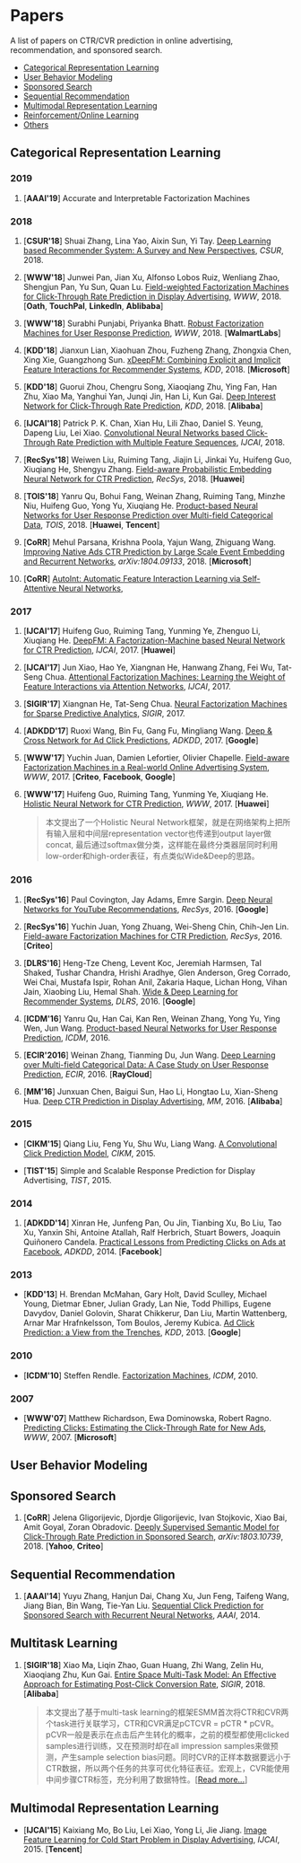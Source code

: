 # Papers

A list of papers on CTR/CVR prediction in online advertising, recommendation, and sponsored search.
+ [Categorical Representation Learning](#Categorical-Representation-Learning)
+ [User Behavior Modeling](#User-Behavior-Modeling)
+ [Sponsored Search](#Sponsored-Search)
+ [Sequential Recommendation](#Sequential-Recommendation)
+ [Multimodal Representation Learning](#Multimodal-Representation-Learning)
+ [Reinforcement/Online Learning](#Reinforcement/Online-Learning)
+ [Others](#Others)

## Categorical Representation Learning
### 2019

1. [**AAAI'19**] Accurate and Interpretable Factorization Machines

### 2018

1. [**CSUR'18**] Shuai Zhang, Lina Yao, Aixin Sun, Yi Tay. [Deep Learning based Recommender System: A Survey and New Perspectives](https://arxiv.org/pdf/1707.07435.pdf), *CSUR*, 2018.

1. [**WWW'18**] Junwei Pan, Jian Xu, Alfonso Lobos Ruiz, Wenliang Zhao, Shengjun Pan, Yu Sun, Quan Lu. [Field-weighted Factorization Machines for Click-Through Rate Prediction in Display Advertising](https://arxiv.org/pdf/1806.03514.pdf), *WWW*, 2018. [**Oath**, **TouchPal**, **LinkedIn**, **Ablibaba**]

1. [**WWW'18**] Surabhi Punjabi, Priyanka Bhatt. [Robust Factorization Machines for User Response Prediction](http://wnzhang.net/share/rtb-papers/rfm-www.pdf), *WWW*, 2018. [**WalmartLabs**]

1. [**KDD'18**] Jianxun Lian, Xiaohuan Zhou, Fuzheng Zhang, Zhongxia Chen, Xing Xie, Guangzhong Sun. [xDeepFM: Combining Explicit and Implicit Feature Interactions for Recommender Systems](https://arxiv.org/pdf/1803.05170.pdf), *KDD*, 2018. [**Microsoft**]

1. [**KDD'18**] Guorui Zhou, Chengru Song, Xiaoqiang Zhu, Ying Fan, Han Zhu, Xiao Ma, Yanghui Yan, Junqi Jin, Han Li, Kun Gai. [Deep Interest Network for Click-Through Rate Prediction](https://arxiv.org/pdf/1706.06978.pdf), *KDD*, 2018. [**Alibaba**]

1. [**IJCAI'18**] Patrick P. K. Chan, Xian Hu, Lili Zhao, Daniel S. Yeung, Dapeng Liu, Lei Xiao. [Convolutional Neural Networks based Click-Through Rate Prediction with Multiple Feature Sequences](https://www.ijcai.org/proceedings/2018/0277.pdf), *IJCAI*, 2018.

1. [**RecSys'18**] Weiwen Liu, Ruiming Tang, Jiajin Li, Jinkai Yu, Huifeng Guo, Xiuqiang He, Shengyu Zhang. [Field-aware Probabilistic Embedding Neural Network for CTR Prediction](https://dl.acm.org/citation.cfm?id=3240396), *RecSys*, 2018. [**Huawei**]

1. [**TOIS'18**] Yanru Qu, Bohui Fang, Weinan Zhang, Ruiming Tang, Minzhe Niu, Huifeng Guo, Yong Yu, Xiuqiang He. [Product-based Neural Networks for User Response Prediction over Multi-field Categorical Data](https://arxiv.org/abs/1807.00311), *TOIS*, 2018. [**Huawei**, **Tencent**]

1. [**CoRR**] Mehul Parsana, Krishna Poola, Yajun Wang, Zhiguang Wang. [Improving Native Ads CTR Prediction by Large Scale Event Embedding and Recurrent Networks](https://arxiv.org/abs/1804.09133), *arXiv:1804.09133*, 2018. [**Microsoft**]

1. [**CoRR**] [AutoInt: Automatic Feature Interaction Learning via Self-Attentive Neural Networks](), 

### 2017

1. [**IJCAI'17**] Huifeng Guo, Ruiming Tang, Yunming Ye, Zhenguo Li, Xiuqiang He. [DeepFM: A Factorization-Machine based Neural Network for CTR Prediction](https://arxiv.org/abs/1703.04247), *IJCAI*, 2017. [**Huawei**]

1. [**IJCAI'17**] Jun Xiao, Hao Ye, Xiangnan He, Hanwang Zhang, Fei Wu, Tat-Seng Chua. [Attentional Factorization Machines: Learning the Weight of Feature Interactions via Attention Networks](http://www.ijcai.org/proceedings/2017/0435.pdf), *IJCAI*, 2017.
   
1. [**SIGIR'17**] Xiangnan He, Tat-Seng Chua. [Neural Factorization Machines for Sparse Predictive Analytics](https://dl.acm.org/citation.cfm?id=3080777), *SIGIR*, 2017.

1. [**ADKDD'17**] Ruoxi Wang, Bin Fu, Gang Fu, Mingliang Wang. [Deep & Cross Network for Ad Click Predictions](https://arxiv.org/abs/1708.05123), *ADKDD*, 2017. [**Google**]

1. [**WWW'17**] Yuchin Juan, Damien Lefortier, Olivier Chapelle. [Field-aware Factorization Machines in a Real-world Online Advertising System](https://arxiv.org/pdf/1701.04099.pdf), *WWW*, 2017. [**Criteo**, **Facebook**, **Google**]

1. [**WWW'17**] Huifeng Guo, 	Ruiming Tang, Yunming Ye, 	Xiuqiang He. [Holistic Neural Network for CTR Prediction](https://dl.acm.org/citation.cfm?doid=3041021.3054208), *WWW*, 2017. [**Huawei**]
   > 本文提出了一个Holistic Neural Network框架，就是在网络架构上把所有输入层和中间层representation vector也传递到output layer做concat, 最后通过softmax做分类，这样能在最终分类器层同时利用low-order和high-order表征，有点类似Wide&Deep的思路。


### 2016

1. [**RecSys'16**] Paul Covington, Jay Adams, Emre Sargin. [Deep Neural Networks for YouTube Recommendations](http://art.yale.edu/file_columns/0001/1132/covington.pdf), *RecSys*, 2016. [**Google**]

1. [**RecSys'16**] Yuchin Juan, Yong Zhuang, Wei-Sheng Chin, Chih-Jen Lin. [Field-aware Factorization Machines for CTR Prediction](https://dl.acm.org/citation.cfm?id=2959134), *RecSys*, 2016. [**Criteo**]

1. [**DLRS'16**] Heng-Tze Cheng, Levent Koc, Jeremiah Harmsen, Tal Shaked, Tushar Chandra, Hrishi Aradhye, Glen Anderson, Greg Corrado, Wei Chai, Mustafa Ispir, Rohan Anil, Zakaria Haque, Lichan Hong, Vihan Jain, Xiaobing Liu, Hemal Shah. [Wide & Deep Learning for Recommender Systems](https://arxiv.org/pdf/1606.07792.pdf), *DLRS*, 2016. [**Google**]

1. [**ICDM'16**] Yanru Qu, Han Cai, Kan Ren, Weinan Zhang, Yong Yu, Ying Wen, Jun Wang. [Product-based Neural Networks for User Response Prediction](https://arxiv.org/pdf/1611.00144.pdf), *ICDM*, 2016.
   
1. [**ECIR'2016**] Weinan Zhang, Tianming Du, Jun Wang. [Deep Learning over Multi-field Categorical Data: A Case Study on User Response Prediction](https://arxiv.org/abs/1601.02376), *ECIR*, 2016. [**RayCloud**]

1. [**MM'16**] Junxuan Chen, Baigui Sun, Hao Li, Hongtao Lu, Xian-Sheng Hua. [Deep CTR Prediction in Display Advertising](https://dl.acm.org/citation.cfm?id=2964325), *MM*, 2016. [**Alibaba**]  
   

### 2015

+ [**CIKM'15**] Qiang Liu, Feng Yu, Shu Wu, Liang Wang. [A Convolutional Click Prediction Model](http://www.escience.cn/system/download/73676), *CIKM*, 2015.

+ [**TIST'15**] Simple and Scalable Response Prediction for Display Advertising, *TIST*, 2015.

### 2014
   
1. [**ADKDD'14**] Xinran He, Junfeng Pan, Ou Jin, Tianbing Xu, Bo Liu, Tao Xu, Yanxin Shi, Antoine Atallah, Ralf Herbrich, Stuart Bowers, Joaquin Quiñonero Candela. [Practical Lessons from Predicting Clicks on Ads at Facebook](https://dl.acm.org/citation.cfm?id=2648589), *ADKDD*, 2014. [**Facebook**]


### 2013
+ [**KDD'13**] H. Brendan McMahan, Gary Holt, David Sculley, Michael Young, Dietmar Ebner, Julian Grady, Lan Nie, Todd Phillips, Eugene Davydov, Daniel Golovin, Sharat Chikkerur, Dan Liu, Martin Wattenberg, Arnar Mar Hrafnkelsson, Tom Boulos, Jeremy Kubica. [Ad Click Prediction: a View from the Trenches](https://www.researchgate.net/publication/262412214_Ad_click_prediction_a_view_from_the_trenches), *KDD*, 2013. [**Google**]


### 2010
+ [**ICDM'10**] Steffen Rendle. [Factorization Machines](https://www.csie.ntu.edu.tw/~b97053/paper/Rendle2010FM.pdf), *ICDM*, 2010.


### 2007   
+ [**WWW'07**] Matthew Richardson, Ewa Dominowska, Robert Ragno. [Predicting Clicks: Estimating the Click-Through Rate for New Ads](https://dl.acm.org/citation.cfm?id=1242643), *WWW*, 2007. [**Microsoft**]

## User Behavior Modeling

## Sponsored Search
1. [**CoRR**] Jelena Gligorijevic, Djordje Gligorijevic, Ivan Stojkovic, Xiao Bai, Amit Goyal, Zoran Obradovic. [Deeply Supervised Semantic Model for Click-Through Rate Prediction in Sponsored Search](https://arxiv.org/abs/1803.10739), *arXiv:1803.10739*, 2018. [**Yahoo**, **Criteo**]

## Sequential Recommendation
1. [**AAAI'14**] Yuyu Zhang, Hanjun Dai, Chang Xu, Jun Feng, Taifeng Wang, Jiang Bian, Bin Wang, Tie-Yan Liu. [Sequential Click Prediction for Sponsored Search with Recurrent Neural Networks](http://www.aaai.org/ocs/index.php/AAAI/AAAI14/paper/download/8529/8581), *AAAI*, 2014.

## Multitask Learning
1. [**SIGIR'18**] Xiao Ma, Liqin Zhao, Guan Huang, Zhi Wang, Zelin Hu, Xiaoqiang Zhu, Kun Gai. [Entire Space Multi-Task Model: An Effective Approach for Estimating Post-Click Conversion Rate](https://arxiv.org/pdf/1804.07931), *SIGIR*, 2018. [**Alibaba**]
   > 本文提出了基于multi-task learning的框架ESMM首次将CTR和CVR两个task进行关联学习，CTR和CVR满足pCTCVR = pCTR * pCVR。 pCVR一般是表示在点击后产生转化的概率，之前的模型都使用clicked samples进行训练，又在预测时却在all impression samples来做预测，产生sample selection bias问题。同时CVR的正样本数据要远小于CTR数据，所以两个任务的共享可优化特征表征。宏观上，CVR能使用中间步骤CTR标签，充分利用了数据特性。[[Read more...](https://zhuanlan.zhihu.com/p/37562283)]

## Multimodal Representation Learning

+ [**IJCAI'15**] Kaixiang Mo, Bo Liu, Lei Xiao, Yong Li, Jie Jiang. [Image Feature Learning for Cold Start Problem in Display Advertising](https://www.ijcai.org/Proceedings/15/Papers/524.pdf), *IJCAI*, 2015. [**Tencent**]


